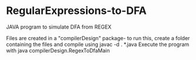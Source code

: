 # RegularExpressions-to-DFA
JAVA program to simulate DFA from REGEX

Files are created in a "compilerDesign" package- to run this, create a folder containing the files and compile using 
javac -d . *.java
Execute the program with java compilerDesign.RegexToDfaMain
